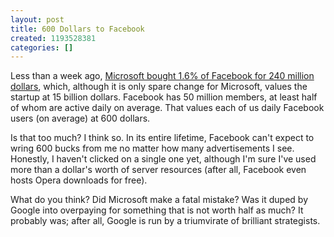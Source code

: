 ```yaml
---
layout: post
title: 600 Dollars to Facebook
created: 1193528381
categories: []
---
```

Less than a week ago, [Microsoft bought 1.6% of Facebook for 240 million dollars](http://biz.yahoo.com/ap/071024/facebook_microsoft.html), which, although it is only spare change for Microsoft, values the startup at 15 billion dollars. Facebook has 50 million members, at least half of whom are active daily on average. That values each of us daily Facebook users (on average) at 600 dollars.

Is that too much? I think so. In its entire lifetime, Facebook can't expect to wring 600 bucks from me no matter how many advertisements I see. Honestly, I haven't clicked on a single one yet, although I'm sure I've used more than a dollar's worth of server resources (after all, Facebook even hosts Opera downloads for free).

What do you think? Did Microsoft make a fatal mistake? Was it duped by Google into overpaying for something that is not worth half as much? It probably was; after all, Google is run by a triumvirate of brilliant strategists. 
